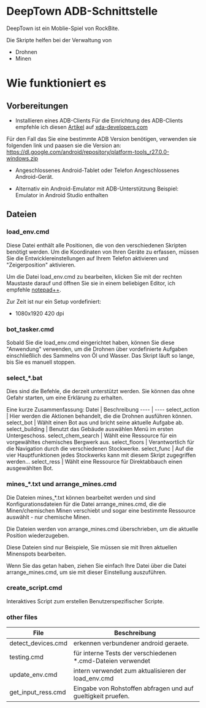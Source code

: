 # DeepTown ADB-Schnittstelle

DeepTown ist ein Moblie-Spiel von RockBite.

Die Skripte helfen bei der Verwaltung von
* Drohnen
* Minen

# Wie funktioniert es

## Vorbereitungen 

* Installieren eines ADB-Clients
Für die Einrichtung des ADB-Clients empfehle ich diesen [Artikel](https://www.xda-developers.com/install-adb-windows-macos-linux/) auf [xda-developers.com](https://www.xda-developers.com/)

Für den Fall das Sie eine bestimmte ADB Version benötigen, verwenden sie folgenden link und paasen sie die Version an: https://dl.google.com/android/repository/platform-tools_r27.0.0-windows.zip

* Angeschlossenes Android-Tablet oder Telefon 
Angeschlossenes Android-Gerät.

* Alternativ ein Android-Emulator mit ADB-Unterstützung
Beispiel: Emulator in Android Studio enthalten

## Dateien

### load_env.cmd

Diese Datei enthält alle Positionen, die von den verschiedenen Skripten benötigt werden.
Um die Koordinaten von Ihren Geräte zu erfassen, müssen Sie die Entwicklereinstellungen auf Ihrem Telefon aktivieren und "Zeigerposition" aktivieren.

Um die Datei load_env.cmd zu bearbeiten, klicken Sie mit der rechten Maustaste darauf und öffnen Sie sie in einem beliebigen Editor, ich empfehle [notepad++](https://notepad-plus-plus.org/downloads/).

Zur Zeit ist nur ein Setup vordefiniert:
* 1080x1920 420 dpi

### bot_tasker.cmd

Sobald Sie die load_env.cmd eingerichtet haben, können Sie diese "Anwendung" verwenden, um die Drohnen über vordefinierte Aufgaben einschließlich des Sammelns von Öl und Wasser.
Das Skript läuft so lange, bis Sie es manuell stoppen. 

### select_*.bat

Dies sind die Befehle, die derzeit unterstützt werden.
Sie können das ohne Gefahr starten, um eine Erklärung zu erhalten.

Eine kurze Zusammenfassung:
Datei | Beschreibung
---- | ----
select_action | Hier werden die Aktionen behandelt, die die Drohnen ausführen können.
select_bot | Wählt einen Bot aus und bricht seine aktuelle Aufgabe ab.
select_building | Benutzt das Gebäude auswählen Menü im ersten Untergeschoss.
select_chem_search | Wählt eine Ressource für ein vorgewähltes chemisches Bergwerk aus.
select_floors | Verantwortlich für die Navigation durch die verschiedenen Stockwerke.
select_func | Auf die vier Hauptfunktionen jedes Stockwerks kann mit diesem Skript zugegriffen werden...
select_ress | Wählt eine Ressource für Direktabbauch einen ausgewählten Bot.

### mines_*.txt und arrange_mines.cmd

Die Dateien mines_*.txt können bearbeitet werden und sind Konfigurationsdateien für die Datei arrange_mines.cmd, die die Minen/chemischen Minen verschiebt und sogar eine bestimmte Ressource auswählt - nur chemische Minen.

Die Dateien werden von arrange_mines.cmd überschrieben, um die aktuelle Position wiederzugeben.

Diese Dateien sind nur Beispiele, Sie müssen sie mit Ihren aktuellen Minenspots bearbeiten.

Wenn Sie das getan haben, ziehen Sie einfach Ihre Datei über die Datei arrange_mines.cmd, um sie mit dieser Einstellung auszuführen.

### create_script.cmd

Interaktives Script zum erstellen Benutzerspezifischer Scripte.

### other files
File | Beschreibung
---- | ----
detect_devices.cmd | erkennen verbundener android geraete.
testing.cmd | für interne Tests der verschiedenen *.cmd-Dateien verwendet
update_env.cmd | intern verwendet zum aktualisieren der load_env.cmd
get_input_ress.cmd | Eingabe von Rohstoffen abfragen und auf gueltigkeit pruefen.